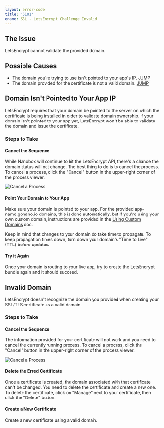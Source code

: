 ```yaml
---
layout: error-code
title: '5101'
ename: SSL - LetsEncrypt Challenge Invalid
---
```


## The Issue
LetsEncrypt cannot validate the provided domain.

## Possible Causes
- The domain you're trying to use isn't pointed to your app's IP. <a class="jump" href="#domain-isn-39-t-pointed-to-your-app-ip">JUMP</a>
- The domain provided for the certificate is not a valid domain. <a class="jump" href="#invalid-domain">JUMP</a>

## Domain Isn't Pointed to Your App IP
LetsEncrypt requires that your domain be pointed to the server on which the certificate is being installed in order to validate domain ownership. If your domain isn't pointed to your app yet, LetsEncrypt won't be able to validate the domain and issue the certificate.

### Steps to Take

#### Cancel the Sequence
While Nanobox will continue to hit the LetsEncrypt API, there's a chance the domain status will not change. The best thing to do is to cancel the process. To cancel a process, click the "Cancel" button in the upper-right corner of the process viewer.

![Cancel a Process](process-cancel.png)

#### Point Your Domain to Your App
Make sure your domain is pointed to your app. For the provided app-name.gonano.io domains, this is done automatically, but if you're using your own custom domain, instructions are provided in the [Using Custom Domains](/domains-networking/custom-domains/) doc.

Keep in mind that changes to your domain do take time to propagate. To keep propagation times down, turn down your domain's "Time to Live" (TTL) before updates.

#### Try it Again
Once your domain is routing to your live app, try to create the LetsEncrypt bundle again and it should succeed.

## Invalid Domain
LetsEncrypt doesn't recognize the domain you provided when creating your SSL/TLS certificate as a valid domain.

### Steps to Take

#### Cancel the Sequence
The information provided for your certificate will not work and you need to cancel the currently running process. To cancel a process, click the "Cancel" button in the upper-right corner of the process viewer.

![Cancel a Process](process-cancel.png)

#### Delete the Erred Certificate
Once a certificate is created, the domain associated with that certificate can't be changed. You need to delete the certificate and create a new one. To delete the certificate, click on "Manage" next to your certificate, then click the "Delete" button.

#### Create a New Certificate
Create a new certificate using a valid domain.
